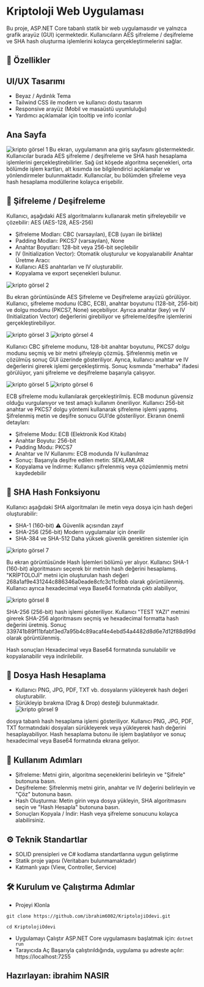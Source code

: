 # Kriptoloji Web Uygulaması

Bu proje, ASP.NET Core tabanlı statik bir web uygulamasıdır ve yalnızca grafik arayüz (GUI) içermektedir.
Kullanıcıların AES şifreleme / deşifreleme ve SHA hash oluşturma işlemlerini kolayca gerçekleştirmelerini sağlar.

## 📌 Özellikler

## UI/UX Tasarımı
- Beyaz / Aydınlık Tema 
- Tailwind CSS ile modern ve kullanıcı dostu tasarım
- Responsive arayüz (Mobil ve masaüstü uyumluluğu)
- Yardımcı açıklamalar için tooltip ve info iconlar
  
## Ana Sayfa
![kripto görsel 1](https://github.com/user-attachments/assets/feb6a82f-c5ae-4a7a-8b53-38c29fb824fb)
Bu ekran, uygulamanın ana giriş sayfasını göstermektedir. Kullanıcılar burada AES şifreleme / deşifreleme ve SHA hash hesaplama işlemlerini gerçekleştirebilirler. Sağ üst köşede algoritma seçenekleri, orta bölümde işlem kartları, alt kısımda ise bilgilendirici açıklamalar ve yönlendirmeler bulunmaktadır. Kullanıcılar, bu bölümden şifreleme veya hash hesaplama modüllerine kolayca erişebilir.

## 🔑 Şifreleme / Deşifreleme
Kullanıcı, aşağıdaki AES algoritmalarını kullanarak metin şifreleyebilir ve çözebilir:
AES (AES-128, AES-256)
- Şifreleme Modları: CBC (varsayılan), ECB (uyarı ile birlikte)
- Padding Modları: PKCS7 (varsayılan), None
- Anahtar Boyutları: 128-bit veya 256-bit seçilebilir
- IV (Initialization Vector): Otomatik oluşturulur ve kopyalanabilir
Anahtar Üretme Aracı:
- Kullanıcı AES anahtarları ve IV oluşturabilir.
- Kopyalama ve export seçenekleri bulunur.
  
![kripto görsel 2](https://github.com/user-attachments/assets/b70f2e04-bd0e-476e-af9a-7a0a07feff8c)

Bu ekran görüntüsünde AES Şifreleme ve Deşifreleme arayüzü görülüyor. Kullanıcı, şifreleme modunu (CBC, ECB), anahtar boyutunu (128-bit, 256-bit) ve dolgu modunu (PKCS7, None) seçebiliyor. Ayrıca anahtar (key) ve IV (Initialization Vector) değerlerini girebiliyor ve şifreleme/deşifre işlemlerini gerçekleştirebiliyor.

![kripto görsel 3](https://github.com/user-attachments/assets/71b4b821-5226-47e2-a3f6-1a347786f22b)
![kripto görsel 4](https://github.com/user-attachments/assets/7ddc427e-cee8-4135-a239-68682dd07bdf)

Kullanıcı CBC şifreleme modunu, 128-bit anahtar boyutunu, PKCS7 dolgu modunu seçmiş ve bir metni şifreleyip çözmüş. Şifrelenmiş metin ve çözülmüş sonuç GUI üzerinde gösteriliyor. Ayrıca, kullanıcı anahtar ve IV değerlerini girerek işlemi gerçekleştirmiş. Sonuç kısmında "merhaba" ifadesi görülüyor, yani şifreleme ve deşifreleme başarıyla çalışıyor.

![kripto görsel 5](https://github.com/user-attachments/assets/b287276d-af8c-4a0d-821d-44da681a224b)
![kripto görsel 6](https://github.com/user-attachments/assets/af8087f2-3a9c-4a83-960f-9d169f663340)

ECB şifreleme modu kullanılarak gerçekleştirilmiş. ECB modunun güvensiz olduğu vurgulanıyor ve test amaçlı kullanım öneriliyor. Kullanıcı 256-bit anahtar ve PKCS7 dolgu yöntemi kullanarak şifreleme işlemi yapmış. Şifrelenmiş metin ve deşifre sonucu GUI’de gösteriliyor.
Ekranın önemli detayları:
- Şifreleme Modu: ECB (Elektronik Kod Kitabı)
- Anahtar Boyutu: 256-bit
- Padding Modu: PKCS7
- Anahtar ve IV Kullanımı: ECB modunda IV kullanılmaz
- Sonuç: Başarıyla deşifre edilen metin: SEKLAMLAR
- Kopyalama ve İndirme: Kullanıcı şifrelenmiş veya çözümlenmiş metni kaydedebilir


## 🧾 SHA Hash Fonksiyonu
Kullanıcı aşağıdaki SHA algoritmaları ile metin veya dosya için hash değeri oluşturabilir:
- SHA-1 (160-bit) ⚠️ Güvenlik açısından zayıf
- SHA-256 (256-bit) Modern uygulamalar için önerilir
- SHA-384 ve SHA-512 Daha yüksek güvenlik gerektiren sistemler için
  
![kripto görsel 7](https://github.com/user-attachments/assets/97cd06be-dd00-4267-9053-05c15945648e)

Bu ekran görüntüsünde Hash İşlemleri bölümü yer alıyor. Kullanıcı SHA-1 (160-bit) algoritmasını seçerek bir metnin hash değerini hesaplamış. "KRİPTOLOJİ" metni için oluşturulan hash değeri 268a1af9e431244c886346a0eade8cfc3c11c8bb olarak görüntülenmiş. Kullanıcı ayrıca hexadecimal veya Base64 formatında çıktı alabiliyor, 

![kripto görsel 8](https://github.com/user-attachments/assets/4cbb51ff-b666-4118-a825-318f18c1ed83)

SHA-256 (256-bit) hash işlemi gösteriliyor. Kullanıcı "TEST YAZI" metnini girerek SHA-256 algoritmasını seçmiş ve hexadecimal formatta hash değerini üretmiş. Sonuç 339741b89f11bfabf3ed7a95b4c89acaf4e4ebd54a4482d8d6e7d12f88d99d olarak görüntülenmiş.


Hash sonuçları Hexadecimal veya Base64 formatında sunulabilir ve kopyalanabilir veya indirilebilir.

## 📂 Dosya Hash Hesaplama
- Kullanıcı PNG, JPG, PDF, TXT vb. dosyalarını yükleyerek hash değeri oluşturabilir.
- Sürükleyip bırakma (Drag & Drop) desteği bulunmaktadır.
![kripto görsel 9](https://github.com/user-attachments/assets/7d1f98ac-b5f3-4958-a93c-ccaffeae58f3)

dosya tabanlı hash hesaplama işlemi gösteriliyor. Kullanıcı PNG, JPG, PDF, TXT formatındaki dosyaları sürükleyerek veya yükleyerek hash değerini hesaplayabiliyor. Hash hesaplama butonu ile işlem başlatılıyor ve sonuç hexadecimal veya Base64 formatında ekrana geliyor.



## 📖 Kullanım Adımları
- Şifreleme: Metni girin, algoritma seçeneklerini belirleyin ve "Şifrele" butonuna basın.
- Deşifreleme: Şifrelenmiş metni girin, anahtar ve IV değerini belirleyin ve "Çöz" butonuna basın.
- Hash Oluşturma: Metin girin veya dosya yükleyin, SHA algoritmasını seçin ve "Hash Hesapla" butonuna basın.
- Sonuçları Kopyala / İndir: Hash veya şifreleme sonucunu kolayca alabilirsiniz.

## ⚙️ Teknik Standartlar
- SOLID prensipleri ve C# kodlama standartlarına uygun geliştirme
- Statik proje yapısı (Veritabanı bulunmamaktadır)
- Katmanlı yapı (View, Controller, Service)

## 🛠 Kurulum ve Çalıştırma Adımlar
- Projeyi Klonla
  
```git clone https://github.com/ibrahim6002/KriptolojiOdevi.git```

`cd KriptolojiOdevi`
- Uygulamayı Çalıştır
ASP.NET Core uygulamasını başlatmak için:
```dotnet run```
- Tarayıcıda Aç
Başarıyla çalıştırıldığında, uygulama şu adreste açılır:
https://localhost:7255

## Hazırlayan: ibrahim NASIR
